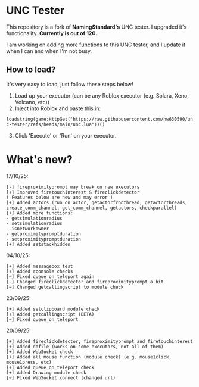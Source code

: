 # UNC Tester
This repository is a fork of **NamingStandard's** UNC tester. I upgraded it's functionality.
**Currently is out of 120.**

I am working on adding more functions to this UNC tester, and I update it when I can and when I'm not busy.

## How to load?
It's very easy to load, just follow these steps below!
1. Load up your executor (can be any Roblox executor (e.g. Solara, Xeno, Volcano, etc))
2. Inject into Roblox and paste this in:

`loadstring(game:HttpGet("https://raw.githubusercontent.com/hw630590/unc-tester/refs/heads/main/unc.lua"))()`

3. Click 'Execute' or 'Run' on your executor.

# What's new?
17/10/25:
```
[-] fireproximityprompt may break on new executors
[+] Improved firetouchinterest & fireclickdetector
! Features below are new and may error !
[+] Added actors (run_on_actor, getactorfronthread, getactorthreads, create_comm_channel, get_comm_channel, getactors, checkparallel)
[+] Added more functions:
- getsimulationradius
- setsimulationradius
- isnetworkowner
- getproximitypromptduration
- setproximitypromptduration
[+] Added setstackhidden
```

04/10/25:
```
[+] Added messagebox test
[+] Added rconsole checks
[~] Fixed queue_on_teleport again
[~] Changed fireclickdetector and fireproximityprompt a bit
[~] Changed getcallingscript to module check
```

23/09/25:
```
[+] Added setclipboard module check
[+] Added getcallingscript (BETA)
[~] Fixed queue_on_teleport
```

20/09/25:
```
[+] Added fireclickdetector, fireproximityprompt and firetouchinterest
[+] Added dofile (works on some executors, not all of them)
[+] Added WebSocket check
[+] Added all mouse function (module check) (e.g. mouse1click, mouse1press, etc)
[+] Added queue_on_teleport check
[+] Added Drawing module check
[~] Fixed WebSocket.connect (changed url)
```
